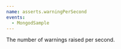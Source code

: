 ```yaml
---
name: asserts.warningPerSecond
events:
  - MongodSample
---
```


The number of warnings raised per second.